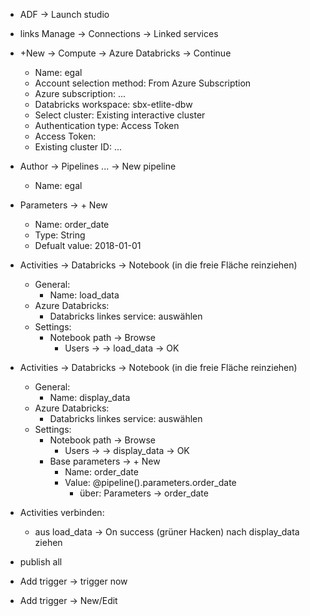 - ADF -> Launch studio
- links Manage -> Connections -> Linked services
- +New -> Compute -> Azure Databricks -> Continue
	- Name: egal
	- Account selection method: From Azure Subscription
	- Azure subscription: ...
	- Databricks workspace: sbx-etlite-dbw
	- Select cluster: Existing interactive cluster
	- Authentication type: Access Token
	- Access Token: <paste own token>
	- Existing cluster ID: ...

- Author -> Pipelines ... -> New pipeline
	- Name: egal

- Parameters -> + New
	- Name: order_date
	- Type: String
	- Defualt value: 2018-01-01

- Activities -> Databricks -> Notebook (in die freie Fläche reinziehen)
	- General:
		- Name: load_data
	- Azure Databricks:
		- Databricks linkes service: auswählen
	- Settings:
		- Notebook path -> Browse
			- Users -> <username> -> load_data -> OK

- Activities -> Databricks -> Notebook (in die freie Fläche reinziehen)
	- General:
		- Name: display_data
	- Azure Databricks:
		- Databricks linkes service: auswählen
	- Settings:
		- Notebook path -> Browse
			- Users -> <username> -> display_data -> OK
		- Base parameters -> + New
			- Name: order_date
			- Value: @pipeline().parameters.order_date
				- über: Parameters -> order_date
			

- Activities verbinden:
	- aus load_data -> On success (grüner Hacken) nach display_data ziehen
	
- publish all

- Add trigger -> trigger now

- Add trigger -> New/Edit

